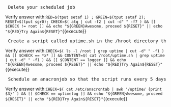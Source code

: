 <pre> Delete your scheduled job </pre>

Verify answer with:`RED=$(tput setaf 1) ; GREEN=$(tput setaf 2); RESET=$(tput sgr0); CHECK=$( atq | cut -f2 | cut -d" " -f7 ) && [[ $CHECK != root ]] && echo "${GREEN}Awesome, proceed ${RESET}" || echo "${RED}Try Again${RESET}"`{{execute}}

<pre> Create a script called uptime.sh in the /hroot directory that records the current uptime of the system to the syslog file  `logger "$(uptime)"` and make sure that the script is executable </pre>

Verify answer with:`CHECK=$( ls -l /root | grep uptime | cut -d" " -f1 ) && [[ $CHECK == *x* ]] && CONTENT=$( cat /root/uptime.sh | grep uptime | cut -d" " -f1 ) && [[ $CONTENT == logger ]] && echo "${GREEN}Awesome, proceed ${RESET}" || echo "${RED}Try Again${RESET}"`{{execute}}

<pre> Schedule an anacronjob so that the script runs every 5 days if it has not currently been run; make sure the *job* name is "uptimelog".
</pre>

Verify answer with:`CHECK=$( cat /etc/anacrontab | awk '/uptime/ {print $3}' ) && [[ $CHECK == uptimelog ]] && echo "${GREEN}Awesome, proceed ${RESET}" || echo "${RED}Try Again${RESET}"`{{execute}}
